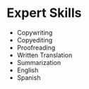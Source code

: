 # Expert Skills

* Copywriting
* Copyediting
* Proofreading
* Written Translation
* Summarization
* English
* Spanish